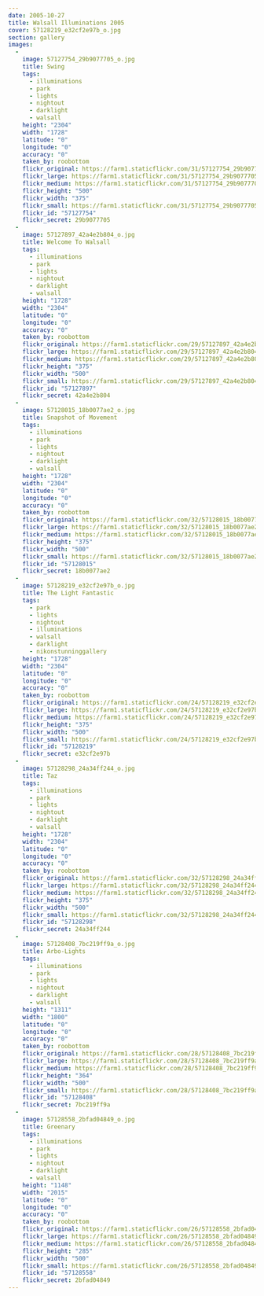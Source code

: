 ```yaml
---
date: 2005-10-27
title: Walsall Illuminations 2005
cover: 57128219_e32cf2e97b_o.jpg
section: gallery
images:
  - 
    image: 57127754_29b9077705_o.jpg
    title: Swing
    tags:
      - illuminations
      - park
      - lights
      - nightout
      - darklight
      - walsall
    height: "2304"
    width: "1728"
    latitude: "0"
    longitude: "0"
    accuracy: "0"
    taken_by: roobottom
    flickr_original: https://farm1.staticflickr.com/31/57127754_29b9077705_o.jpg
    flickr_large: https://farm1.staticflickr.com/31/57127754_29b9077705_b.jpg
    flickr_medium: https://farm1.staticflickr.com/31/57127754_29b9077705.jpg
    flickr_height: "500"
    flickr_width: "375"
    flickr_small: https://farm1.staticflickr.com/31/57127754_29b9077705_m.jpg
    flickr_id: "57127754"
    flickr_secret: 29b9077705
  - 
    image: 57127897_42a4e2b804_o.jpg
    title: Welcome To Walsall
    tags:
      - illuminations
      - park
      - lights
      - nightout
      - darklight
      - walsall
    height: "1728"
    width: "2304"
    latitude: "0"
    longitude: "0"
    accuracy: "0"
    taken_by: roobottom
    flickr_original: https://farm1.staticflickr.com/29/57127897_42a4e2b804_o.jpg
    flickr_large: https://farm1.staticflickr.com/29/57127897_42a4e2b804_b.jpg
    flickr_medium: https://farm1.staticflickr.com/29/57127897_42a4e2b804.jpg
    flickr_height: "375"
    flickr_width: "500"
    flickr_small: https://farm1.staticflickr.com/29/57127897_42a4e2b804_m.jpg
    flickr_id: "57127897"
    flickr_secret: 42a4e2b804
  - 
    image: 57128015_18b0077ae2_o.jpg
    title: Snapshot of Movement
    tags:
      - illuminations
      - park
      - lights
      - nightout
      - darklight
      - walsall
    height: "1728"
    width: "2304"
    latitude: "0"
    longitude: "0"
    accuracy: "0"
    taken_by: roobottom
    flickr_original: https://farm1.staticflickr.com/32/57128015_18b0077ae2_o.jpg
    flickr_large: https://farm1.staticflickr.com/32/57128015_18b0077ae2_b.jpg
    flickr_medium: https://farm1.staticflickr.com/32/57128015_18b0077ae2.jpg
    flickr_height: "375"
    flickr_width: "500"
    flickr_small: https://farm1.staticflickr.com/32/57128015_18b0077ae2_m.jpg
    flickr_id: "57128015"
    flickr_secret: 18b0077ae2
  - 
    image: 57128219_e32cf2e97b_o.jpg
    title: The Light Fantastic
    tags:
      - park
      - lights
      - nightout
      - illuminations
      - walsall
      - darklight
      - nikonstunninggallery
    height: "1728"
    width: "2304"
    latitude: "0"
    longitude: "0"
    accuracy: "0"
    taken_by: roobottom
    flickr_original: https://farm1.staticflickr.com/24/57128219_e32cf2e97b_o.jpg
    flickr_large: https://farm1.staticflickr.com/24/57128219_e32cf2e97b_b.jpg
    flickr_medium: https://farm1.staticflickr.com/24/57128219_e32cf2e97b.jpg
    flickr_height: "375"
    flickr_width: "500"
    flickr_small: https://farm1.staticflickr.com/24/57128219_e32cf2e97b_m.jpg
    flickr_id: "57128219"
    flickr_secret: e32cf2e97b
  - 
    image: 57128298_24a34ff244_o.jpg
    title: Taz
    tags:
      - illuminations
      - park
      - lights
      - nightout
      - darklight
      - walsall
    height: "1728"
    width: "2304"
    latitude: "0"
    longitude: "0"
    accuracy: "0"
    taken_by: roobottom
    flickr_original: https://farm1.staticflickr.com/32/57128298_24a34ff244_o.jpg
    flickr_large: https://farm1.staticflickr.com/32/57128298_24a34ff244_b.jpg
    flickr_medium: https://farm1.staticflickr.com/32/57128298_24a34ff244.jpg
    flickr_height: "375"
    flickr_width: "500"
    flickr_small: https://farm1.staticflickr.com/32/57128298_24a34ff244_m.jpg
    flickr_id: "57128298"
    flickr_secret: 24a34ff244
  - 
    image: 57128408_7bc219ff9a_o.jpg
    title: Arbo-Lights
    tags:
      - illuminations
      - park
      - lights
      - nightout
      - darklight
      - walsall
    height: "1311"
    width: "1800"
    latitude: "0"
    longitude: "0"
    accuracy: "0"
    taken_by: roobottom
    flickr_original: https://farm1.staticflickr.com/28/57128408_7bc219ff9a_o.jpg
    flickr_large: https://farm1.staticflickr.com/28/57128408_7bc219ff9a_b.jpg
    flickr_medium: https://farm1.staticflickr.com/28/57128408_7bc219ff9a.jpg
    flickr_height: "364"
    flickr_width: "500"
    flickr_small: https://farm1.staticflickr.com/28/57128408_7bc219ff9a_m.jpg
    flickr_id: "57128408"
    flickr_secret: 7bc219ff9a
  - 
    image: 57128558_2bfad04849_o.jpg
    title: Greenary
    tags:
      - illuminations
      - park
      - lights
      - nightout
      - darklight
      - walsall
    height: "1148"
    width: "2015"
    latitude: "0"
    longitude: "0"
    accuracy: "0"
    taken_by: roobottom
    flickr_original: https://farm1.staticflickr.com/26/57128558_2bfad04849_o.jpg
    flickr_large: https://farm1.staticflickr.com/26/57128558_2bfad04849_b.jpg
    flickr_medium: https://farm1.staticflickr.com/26/57128558_2bfad04849.jpg
    flickr_height: "285"
    flickr_width: "500"
    flickr_small: https://farm1.staticflickr.com/26/57128558_2bfad04849_m.jpg
    flickr_id: "57128558"
    flickr_secret: 2bfad04849
---
```

